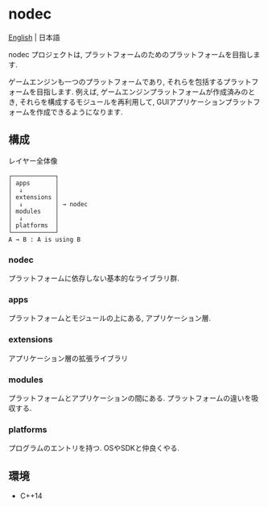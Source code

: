 # nodec
[English](./README.md) | 日本語

nodec プロジェクトは, プラットフォームのためのプラットフォームを目指します.

ゲームエンジンも一つのプラットフォームであり, それらを包括するプラットフォームを目指します. 例えば, ゲームエンジンプラットフォームが作成済みのとき, それらを構成するモジュールを再利用して, GUIアプリケーションプラットフォームを作成できるようになります.

## 構成

レイヤー全体像
```
┌────────────┐
│ apps       │
│  ↓         │ 
│ extensions │ 
│  ↓         │ → nodec
│ modules    │
│  ↓         │
│ platforms  │
└────────────┘
A → B : A is using B
```

### nodec
プラットフォームに依存しない基本的なライブラリ群.

### apps
プラットフォームとモジュールの上にある, アプリケーション層.

### extensions
アプリケーション層の拡張ライブラリ

### modules
プラットフォームとアプリケーションの間にある.
プラットフォームの違いを吸収する.

### platforms
プログラムのエントリを持つ.
OSやSDKと仲良くやる.


## 環境
* C++14